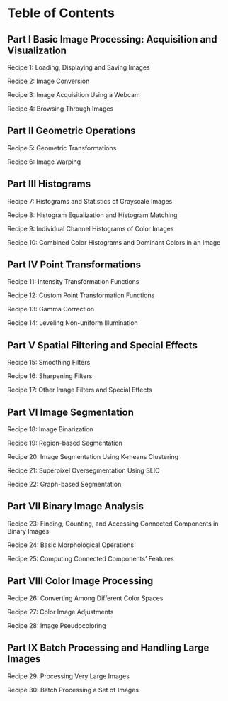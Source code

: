 # Teble of Contents
## Part I Basic Image Processing: Acquisition and Visualization
Recipe 1: Loading, Displaying and Saving Images

Recipe 2: Image Conversion

Recipe 3: Image Acquisition Using a Webcam

Recipe 4: Browsing Through Images

## Part II Geometric Operations

Recipe 5: Geometric Transformations

Recipe 6: Image Warping

## Part III Histograms

Recipe 7: Histograms and Statistics of Grayscale Images

Recipe 8: Histogram Equalization and Histogram Matching

Recipe 9: Individual Channel Histograms of Color Images

Recipe 10: Combined Color Histograms and Dominant Colors in an Image

## Part IV Point Transformations

Recipe 11: Intensity Transformation Functions

Recipe 12: Custom Point Transformation Functions

Recipe 13: Gamma Correction

Recipe 14: Leveling Non-uniform Illumination

## Part V Spatial Filtering and Special Effects

Recipe 15: Smoothing Filters

Recipe 16: Sharpening Filters

Recipe 17: Other Image Filters and Special Effects

## Part VI Image Segmentation

Recipe 18: Image Binarization

Recipe 19: Region-based Segmentation

Recipe 20: Image Segmentation Using K-means Clustering

Recipe 21: Superpixel Oversegmentation Using SLIC

Recipe 22: Graph-based Segmentation

## Part VII Binary Image Analysis

Recipe 23: Finding, Counting, and Accessing Connected Components in Binary Images

Recipe 24: Basic Morphological Operations

Recipe 25: Computing Connected Components’ Features

## Part VIII Color Image Processing

Recipe 26: Converting Among Different Color Spaces

Recipe 27: Color Image Adjustments

Recipe 28: Image Pseudocoloring

## Part IX Batch Processing and Handling Large Images

Recipe 29: Processing Very Large Images

Recipe 30: Batch Processing a Set of Images
